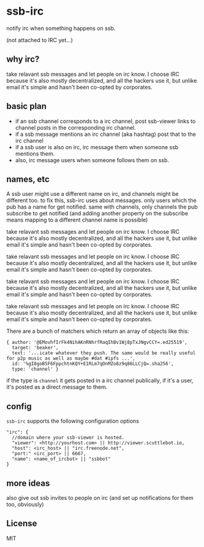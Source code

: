 # ssb-irc

notify irc when something happens on ssb.

(not attached to IRC yet...)

## why irc?

take relavant ssb messages and let people on irc know.
I choose IRC because it's also mostly decentralized,
and all the hackers use it, but unlike email it's simple
and hasn't been co-opted by corporates.

## basic plan

* if an ssb channel corresponds to a irc channel, post ssb-viewer links to channel posts in the corresponding irc channel.
* if a ssb message mentions an irc channel (aka hashtag) post that to the irc channel
* if a ssb user is also on irc, irc message them when someone ssb mentions them.
* also, irc message users when someone follows them on ssb.

## names, etc

A ssb user might use a different name on irc, and channels might be different too.
to fix this, ssb-irc uses about messages. only users which the pub has a name for get notified.
same with channels, only channels the pub subscribe to get notified (and adding another property
on the subscribe means mapping to a different channel name is possible)

take relavant ssb messages and let people on irc know.
I choose IRC because it's also mostly decentralized,
and all the hackers use it, but unlike email it's simple
and hasn't been co-opted by corporates.

take relavant ssb messages and let people on irc know.
I choose IRC because it's also mostly decentralized,
and all the hackers use it, but unlike email it's simple
and hasn't been co-opted by corporates.

take relavant ssb messages and let people on irc know.
I choose IRC because it's also mostly decentralized,
and all the hackers use it, but unlike email it's simple
and hasn't been co-opted by corporates.

take relavant ssb messages and let people on irc know.
I choose IRC because it's also mostly decentralized,
and all the hackers use it, but unlike email it's simple
and hasn't been co-opted by corporates.

There are a bunch of matchers which return an array of objects like this:

```
{ author: '@EMovhfIrFk4NihAKnRNhrfRaqIhBv1Wj8pTxJNgvCCY=.ed25519',
  target: 'beaker',
  text: '...icate whatever they push. The same would be really useful for p2p music as well as maybe #dat #ipfs ...',
  id: '%gI8goB5F6FppchtnKQY+E1RLm7qOnMZo8z9q86LLCjQ=.sha256',
  type: 'channel' }
```

if the type is `channel` it gets posted in a irc channel publically,
if it's a user, it's posted as a direct message to them.

## config

`ssb-irc` supports the following configuration options

```
"irc": {
  //domain where your ssb-viewer is hosted.
  "viewer": <http://yourhost.com> || http://viewer.scuttlebot.io,
  "host": <irc_host> || "irc.freenode.net",
  "port:" <irc_port> || 6667,
  "name": <name_of_ircbot> || "ssbbot"
}
```

## more ideas

also give out ssb invites to people on irc (and set up notifications for them too, obviously)

## License

MIT

